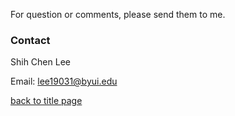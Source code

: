 For question or comments, please send them to me.

### Contact

Shih Chen Lee

Email: lee19031@byui.edu

[back to title page](https://github.com/ListenOne1/cse212-final-project/blob/e0223536d8d5ac89cd85f223ca457663050470c2/0-welcome.md)
